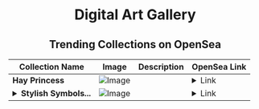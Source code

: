 <div align="center">

# Digital Art Gallery

## Trending Collections on OpenSea

| Collection Name                       | Image                                                                                     | Description                       | OpenSea Link                                                                                          |
|---------------------------------------|-------------------------------------------------------------------------------------------|-----------------------------------|--------------------------------------------------------------------------------------------------------|
| **Hay Princess** | ![Image](https://i.seadn.io/s/raw/files/afb89c6db3b0a4414f57c364bcf3d830.jpg?w=500&auto=format?w=200&auto=format) |  | <details><summary>Link</summary>[Hay Princess](https://opensea.io/collection/hay-princess)</details> |
| **<details><summary>Stylish Symbols...</summary>Stylish Symbols and Emblems</details>** | ![Image](https://i.seadn.io/s/raw/files/40767b095b6fae62e48ca3a11e0d0753.jpg?w=500&auto=format?w=200&auto=format) |  | <details><summary>Link</summary>[Stylish Symbols and Emblems](https://opensea.io/collection/stylish-symbols-and-emblems)</details> |

</div>